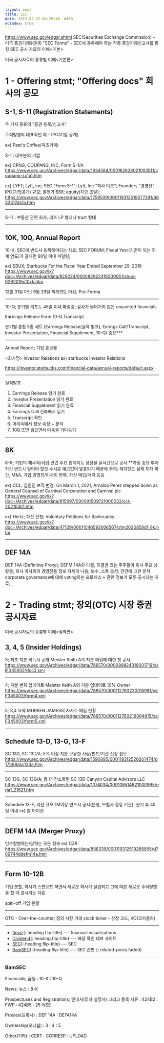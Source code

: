 ```yaml
---
layout: post
title: SEC
date: 2013-02-22 04:29:40 -0400
noindex: true
---
```


https://www.sec.gov/edgar.shtml
SEC(Securities Exchange Commission) - 미국 증권거래위원회 "SEC Forms" - SEC에 등록해야 하는 각종 증권거래신고서를 통칭
SEC 공시 자료의 이해<기본>

미국 공시자료의 종류별 이해<기본편>

# 1 - Offering stmt; "Offering docs" 회사의 공모

## S-1, S-11 (Registration Statements)

두 가지 종류의 "증권 등록/신고서"

주식발행의 대표적인 예 - IPO(기업 공개)

ex) Peet's Coffee(피츠커피)

S-1 : 대부분의 기업

ex) CPNG; COUPANG, INC; Form S-1/A
https://www.sec.gov/Archives/edgar/data/1834584/000162828021003511/coupang-sx1a1.htm

ex) LYFT; Lyft, Inc; SEC "Form S-1"; Lyft, Inc "회사 이름"; Founders "경영진"
IPO(기업공개) 규모; 발행가 $68; equity(자금 조달);
https://www.sec.gov/Archives/edgar/data/1759509/000119312519077391/d633517ds1a.htm

---

S-11 : 부동산 관련 회사, 리츠 LP 형태나 trust 형태

---

## 10K, 10Q, Annual Report

10-K; SEC에 반드시 등록해야되는 자료; SEC FORUM;
Fiscal Year(기준이 되는 회계 연도)가 끝나면 90일 이내 파일링;

ex) SBUX; Starbucks
For the Fiscal Year Ended September 29, 2019
https://www.sec.gov/ix?doc=/Archives/edgar/data/829224/000082922419000051/sbux-9292019x10xk.htm

12월 31일 아닌 9월 29일 회계연도 마감; Pro-Forma

---

10-Q; 분기별 리포트 45일 이내 파일링; 감사가 들어가지 않은 unaudited financials

Earnings Release
Form 10-Q
Transcript

분기별 종합 5종 세트
(Earnings Release(실적 발표), Earings Call/Transcript, Investor Presentation, Financial Supplement, 10-Q) 중요***

---

Annual Report; 기업 홍보물

<회사명> Investor Relations
ex) starbucks Investor Relations

https://investor.starbucks.com/financial-data/annual-reports/default.aspx

---

실적발표
1. Earnings Release 읽기 완료
2. Investor Presentation 읽기 완료
3. Financial Supplement 읽기 완료
4. Earnings Call 전화해서 듣기
5. Transcript 확인
6. 머리속에서 정보 숙성 + 분석
7. 10Q 뜨면 읽으면서 마음을 가다듬기

---

## 8K

8-K; 기업의 재무적/사업 관련 주요 업데이트 상황을 실시간으로 공시
**가장 중요 투자자가 반드시 알아야 할것
수시로 예고없이 발표되기 때문에 주의; 헤지펀드 실제 투자
파산, M&A, 기업 경영진/이사회 변화, 자산 매입/매각 등등

ex) CCL; 임원진 보직 변경;
On March 1, 2021, Arnaldo Perez stepped down as General Counsel of Carnival Corporation and Carnival plc
https://www.sec.gov/ix?doc=/Archives/edgar/data/815097/000081509721000033/ccl-20210301.htm

ex) Hertz; 파산 신청;
Voluntary Petitions for Bankruptcy
https://www.sec.gov/ix?doc=/Archives/edgar/data/47129/000110465920065674/tm2020858d1_8k.htm

---

## DEF 14A

DEF 14A (Definitive Proxy); DEFM 14A와 다름;
의결권 있는 주주들이 회사 주요 상황들; 회사 이사회와 경영진들 정보 자세히 나옴; 보수, 스톡 옵션; 안건에 대한 분석
corporate governance에 대해 voting하는 프로세스 + 관련 정보가 모두 공시되는 자료;

# 2 - Trading stmt; 장외(OTC) 시장 증권 공시자료

미국 공시자료의 종류별 이해<심화편>

## 3, 4, 5 (Insider Holdings)

3; 최초 지분 획득시 공개
Meister Keith A의 지분 매입에 대한 첫 공시
https://www.sec.gov/Archives/edgar/data/789570/000089924319001719/xslF345X02/doc3.xml

---

4; 지분 변화 업데이트
Meister Keith A의 지분 업데이트 10% Owner
https://www.sec.gov/Archives/edgar/data/789570/000112760220015981/xslF345X03/form4.xml

---

5; 3,4 요약
MURREN JAMES의 자사주 매입 현황
https://www.sec.gov/Archives/edgar/data/789570/000112760219004915/xslF345X03/form5.xml

---

## Schedule 13-D, 13-G, 13-F

SC 13D, SC 13D/A; 5% 이상 지분 보유한 사람/펀드/기관 신상 정보
https://www.sec.gov/Archives/edgar/data/1590895/000119312520261474/d17598dsc13da.htm

---

SC 13G, SC 13G/A; 좀 더 간소화된 SC 13D
Canyon Capital Advisors LLC
https://www.sec.gov/Archives/edgar/data/1074034/000108514621000965/eria1_21621.htm

---

Schedule 13-F; 자산 규모 1M이상 반드시 공시(은행, 보험사 등등 기관); 분기 후 45일 이내
ex) 칼 아이칸

---

## DEFM 14A (Merger Proxy)
인수합병하는/당하는 모든 정보
ex) CZR
https://www.sec.gov/Archives/edgar/data/858339/000119312519266855/d789744ddefm14a.htm

---

## Form 10-12B
기업 분할, 회사가 스핀오프 하면서 새로운 회사가 설립되고 그에 따른 새로운 주식발행을 할 때 공시되는 자료

spin-off 기업 분할

-----------

OTC - Over-the-counter; 장외 시장 거래
stock ticker - 상장 코드; KO(코카콜라)

---

* [finviz](https://finviz.com/){:.heading.flip-title} --- financial visualizations
* [Dividend](https://www.dividend.com/){:.heading.flip-title} --- 배당 확인 대표 사이트
* [SEC](https://www.sec.gov/edgar.shtml){:.heading.flip-title} --- SEC
* [BamSEC](https://www.bamsec.com/){:.heading.flip-title} --- SEC 간편
{:.related-posts.faded}

---

### BamSEC

Financials; 금융
: 10-K
: 10-Q

News; 뉴스
: 8-K

Prospectuses and Registrations; 안내서(투자 설명서) 그리고 등록 서류
: 424B2
: FWP
: 424B5
: 25-NSE

Proxies(프록시)
: DEF 14A
: DEFA14A

Ownership(오너쉽)
: 3
: 4
: 5

Other(기타)
: CERT
: CORRESP
: UPLOAD
